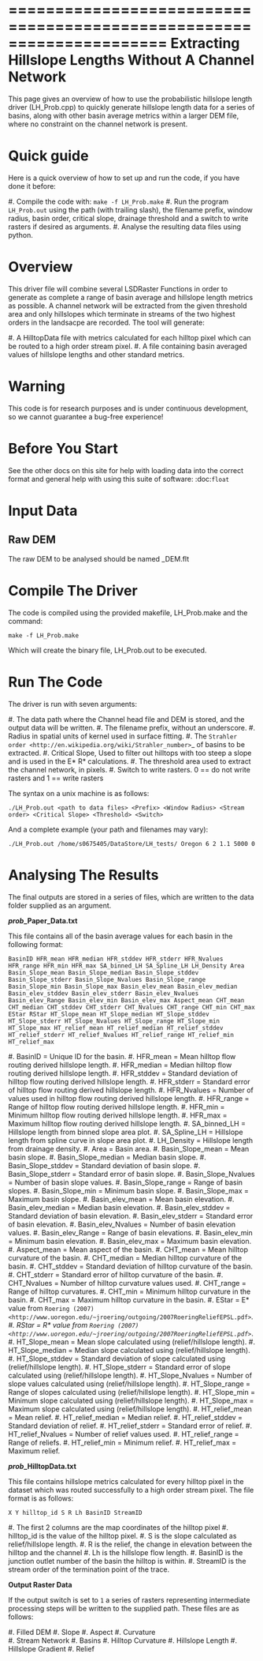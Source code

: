 =====================================================================
Extracting Hillslope Lengths Without A Channel Network
=====================================================================

This page gives an overview of how to use the probabilistic hillslope length driver (LH_Prob.cpp) 
to quickly generate hillslope length data for a series of basins, along with 
other basin average metrics within a larger DEM file, where no constraint on the 
channel network is present.  

Quick guide
=================================================

Here is a quick overview of how to set up and run the code, if you have done it before:

#. Compile the code with: ``make -f LH_Prob.make``
#. Run the program ``LH_Prob.out`` using the path (with trailing slash), the filename prefix, window radius, basin order, critical slope, drainage threshold and a switch to write rasters if desired as arguments.
#. Analyse the resulting data files using python. 

Overview
=================================================

This driver file will combine several LSDRaster Functions in order to generate 
as complete a range of basin average and hillslope length metrics as possible.
A channel network will be extracted from the given threshold area and only hillslopes 
which terminate in streams of the two highest orders in the landsacpe are recorded. The tool will
generate:

#. A HilltopData file with metrics calculated for each hilltop pixel which can be routed to a high order stream pixel.
#. A file containing basin averaged values of hillslope lengths and other standard metrics. 

Warning
=================================================

This code is for research purposes and is under continuous development, so we cannot guarantee a bug-free experience!

Before You Start
=================================================
See the other docs on this site for help with loading data into the correct format 
and general help with using this suite of software: :doc:`float`

Input Data
=================================================

Raw DEM
-------------
The raw DEM to be analysed should be named <prefix>_DEM.flt 


Compile The Driver
=================================================

The code is compiled using the provided makefile, LH_Prob.make and the command:

``make -f LH_Prob.make`` 

Which will create the binary file, LH_Prob.out to be executed.

Run The Code
=================================================

The driver is run with seven arguments: 

#. The data path where the Channel head file and DEM is stored, and the output data will be written.
#. The filename prefix, without an underscore.
#. Radius in spatial units of kernel used in surface fitting.
#. The `Strahler order <http://en.wikipedia.org/wiki/Strahler_number>`_ of basins to be extracted.
#. Critical Slope, Used to filter out hilltops with too steep a slope and is used in the E* R* calculations.
#. The threshold area used to extract the channel network, in pixels. 
#. Switch to write rasters. 0 == do not write rasters and 1 == write rasters

The syntax on a unix machine is as follows:

``./LH_Prob.out <path to data files> <Prefix> <Window Radius> <Stream order> <Critical Slope> <Threshold> <Switch>``

And a complete example (your path and filenames may vary):

``./LH_Prob.out /home/s0675405/DataStore/LH_tests/ Oregon 6 2 1.1 5000 0``

Analysing The Results
=================================================

The final outputs are stored in a series of files, which are written to the data 
folder supplied as an argument.

**<Prefix>_prob_<Threshold>_Paper_Data.txt** 

This file contains all of the basin average values for each basin in the following format:

``BasinID HFR_mean HFR_median HFR_stddev HFR_stderr HFR_Nvalues HFR_range HFR_min HFR_max SA_binned_LH SA_Spline_LH LH_Density Area Basin_Slope_mean Basin_Slope_median Basin_Slope_stddev Basin_Slope_stderr Basin_Slope_Nvalues Basin_Slope_range Basin_Slope_min Basin_Slope_max Basin_elev_mean Basin_elev_median Basin_elev_stddev Basin_elev_stderr Basin_elev_Nvalues Basin_elev_Range Basin_elev_min Basin_elev_max Aspect_mean CHT_mean CHT_median CHT_stddev CHT_stderr CHT_Nvalues CHT_range CHT_min CHT_max EStar RStar HT_Slope_mean HT_Slope_median HT_Slope_stddev HT_Slope_stderr HT_Slope_Nvalues HT_Slope_range HT_Slope_min HT_Slope_max HT_relief_mean HT_relief_median HT_relief_stddev HT_relief_stderr HT_relief_Nvalues HT_relief_range HT_relief_min HT_relief_max``

#. BasinID =  Unique ID for the basin.
#. HFR_mean = Mean hilltop flow routing derived hillslope length.
#. HFR_median = Median hilltop flow routing derived hillslope length. 
#. HFR_stddev = Standard deviation of hilltop flow routing derived hillslope length.
#. HFR_stderr = Standard error of hilltop flow routing derived hillslope length.
#. HFR_Nvalues = Number of values used in hilltop flow routing derived hillslope length.
#. HFR_range = Range of hilltop flow routing derived hillslope length.
#. HFR_min = Minimum hilltop flow routing derived hillslope length.
#. HFR_max = Maximum hilltop flow routing derived hillslope length. 
#. SA_binned_LH = Hillslope length from binned slope area plot.
#. SA_Spline_LH = Hillslope length from spline curve in slope area plot.
#. LH_Density = Hillslope length from drainage density.
#. Area = Basin area.
#. Basin_Slope_mean = Mean basin slope.
#. Basin_Slope_median = Median basin slope.
#. Basin_Slope_stddev = Standard deviation of basin slope.
#. Basin_Slope_stderr = Standard error of basin slope.
#. Basin_Slope_Nvalues = Number of basin slope values.
#. Basin_Slope_range = Range of basin slopes.
#. Basin_Slope_min = Minimum basin slope.
#. Basin_Slope_max = Maximum basin slope.
#. Basin_elev_mean = Mean basin elevation.
#. Basin_elev_median = Median basin elevation.
#. Basin_elev_stddev = Standard deviation of basin elevation.
#. Basin_elev_stderr = Standard error of basin elevation.
#. Basin_elev_Nvalues = Number of basin elevation values. 
#. Basin_elev_Range = Range of basin elevations.
#. Basin_elev_min = Minimum basin elevation.
#. Basin_elev_max = Maximum basin elevation.
#. Aspect_mean = Mean aspect of the basin. 
#. CHT_mean = Mean hilltop curvature of the basin.
#. CHT_median = Median hilltop curvature of the basin.
#. CHT_stddev = Standard deviation of hilltop curvature of the basin.
#. CHT_stderr = Standard error of hilltop curvature of the basin.
#. CHT_Nvalues = Number of hilltop curvature values used. 
#. CHT_range = Range of hilltop curvatures.
#. CHT_min = Minimum hilltop curvature in the basin.
#. CHT_max = Maximum hilltop curvature in the basin. 
#. EStar = E* value from `Roering (2007) <http://www.uoregon.edu/~jroering/outgoing/2007RoeringReliefEPSL.pdf>`_.
#. RStar = R* value from `Roering (2007) <http://www.uoregon.edu/~jroering/outgoing/2007RoeringReliefEPSL.pdf>`_.
#. HT_Slope_mean = Mean slope calculated using (relief/hillslope length).
#. HT_Slope_median = Median slope calculated using (relief/hillslope length).
#. HT_Slope_stddev = Standard deviation of slope calculated using (relief/hillslope length).
#. HT_Slope_stderr = Standard error of slope calculated using (relief/hillslope length).
#. HT_Slope_Nvalues = Number of slope values calculated using (relief/hillslope length).
#. HT_Slope_range = Range of slopes calculated using (relief/hillslope length).
#. HT_Slope_min = Minimum slope calculated using (relief/hillslope length).
#. HT_Slope_max = Maximum slope calculated using (relief/hillslope length).
#. HT_relief_mean = Mean relief.
#. HT_relief_median = Median relief.
#. HT_relief_stddev = Standard deviation of relief.
#. HT_relief_stderr = Standard error of relief. 
#. HT_relief_Nvalues = Number of relief values used. 
#. HT_relief_range = Range of reliefs.
#. HT_relief_min = Minimum relief.
#. HT_relief_max = Maximum relief.

**<Prefix>_prob_<Threshold>_HilltopData.txt**

This file contains hillslope metrics calculated for every hilltop pixel in the 
dataset which was routed successfully to a high order stream pixel. The file format is as follows:

``X Y hilltop_id S R Lh BasinID StreamID``

#. The first 2 columns are the map coordinates of the hilltop pixel
#. hilltop_id is the value of the hilltop pixel.
#. S is the slope calculated as relief/hillslope length.
#. R is the relief, the change in elevation between the hilltop and the channel
#. Lh is the hillslope flow length.
#. BasinID is the junction outlet number of the basin the hilltop is within.
#. StreamID is the stream order of the termination point of the trace.

**Output Raster Data**

If the output switch is set to ``1`` a series of rasters representing intermediate
processing steps will be written to the supplied path. These files are as follows:

#. Filled DEM
#. Slope
#. Aspect
#. Curvature    
#. Stream Network 
#. Basins 
#. Hilltop Curvature
#. Hillslope Length
#. Hillslope Gradient 
#. Relief
    